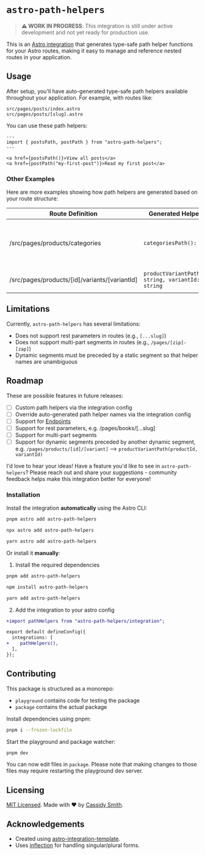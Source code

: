 # `astro-path-helpers`

> **⚠️ WORK IN PROGRESS**: This integration is still under active development and not yet ready for production use.

This is an [Astro integration](https://docs.astro.build/en/guides/integrations-guide/) that generates type-safe path helper functions for your Astro routes, making it easy to manage and reference nested routes in your application.


## Usage

After setup, you'll have auto-generated type-safe path helpers available throughout your application. For example, with routes like:

```
src/pages/posts/index.astro
src/pages/posts/[slug].astro
```

You can use these path helpers:

```astro
---
import { postsPath, postPath } from "astro-path-helpers";
---

<a href={postsPath()}>View all posts</a>
<a href={postPath("my-first-post")}>Read my first post</a>
```

### Other Examples

Here are more examples showing how path helpers are generated based on your route structure:

| Route Definition | Generated Helper Function | Notes |
|------------------|---------------------------|-------|
| /src/pages/products/categories | `categoriesPath(): string` | "product" gets dropped from the helper name |
| /src/pages/products/[id]/variants/[variantId] | `productVariantPath(productId: string, variantId: string): string` | nested resources supported |



## Limitations

Currently, `astro-path-helpers` has several limitations:
- Does not support rest parameters in routes (e.g., `[...slug]`)
- Does not support multi-part segments in routes (e.g., `/pages/[zip]-[zap]`)
- Dynamic segments must be preceded by a static segment so that helper names are unambiguous


## Roadmap

These are possible features in future releases:

- [ ] Custom path helpers via the integration config
- [ ] Override auto-generated path helper names via the integration config
- [ ] Support for [Endpoints](https://docs.astro.build/en/guides/endpoints/#server-endpoints-api-routes)
- [ ] Support for rest parameters, e.g. /pages/books/[...slug]
- [ ] Support for multi-part segments
- [ ] Support for dynamic segments preceded by another dynamic segment, e.g. `/pages/products/[id]/[variant]` --> `productVariantPath(productId, variantId)`

I'd love to hear your ideas! Have a feature you'd like to see in `astro-path-helpers`? Please reach out and share your suggestions - community feedback helps make this integration better for everyone!


### Installation

Install the integration **automatically** using the Astro CLI:

```bash
pnpm astro add astro-path-helpers
```

```bash
npx astro add astro-path-helpers
```

```bash
yarn astro add astro-path-helpers
```

Or install it **manually**:

1. Install the required dependencies

```bash
pnpm add astro-path-helpers
```

```bash
npm install astro-path-helpers
```

```bash
yarn add astro-path-helpers
```

2. Add the integration to your astro config

```diff
+import pathHelpers from "astro-path-helpers/integration";

export default defineConfig({
  integrations: [
+    pathHelpers(),
  ],
});
```

## Contributing

This package is structured as a monorepo:

- `playground` contains code for testing the package
- `package` contains the actual package

Install dependencies using pnpm:

```bash
pnpm i --frozen-lockfile
```

Start the playground and package watcher:

```bash
pnpm dev
```

You can now edit files in `package`. Please note that making changes to those files may require restarting the playground dev server.

## Licensing

[MIT Licensed](https://github.com/cassidysmith/astro-path-helpers/blob/main/LICENSE). Made with ❤️ by [Cassidy Smith](https://github.com/cassidysmith).

## Acknowledgements

- Created using [astro-integration-template](https://github.com/florian-lefebvre/astro-integration-template).
- Uses [inflection](https://www.npmjs.com/package/inflection) for handling singular/plural forms.
